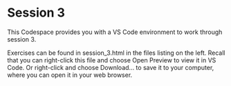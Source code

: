 # Session 3

This Codespace provides you with a VS Code environment to work through session 3.

Exercises can be found in session_3.html in the files listing on the left. Recall that you can right-click this file and choose Open Preview to view it in VS Code. Or right-click and choose Download... to save it to your computer, where you can open it in your web browser.